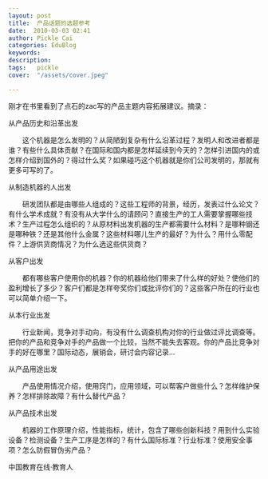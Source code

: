 ```yaml
---
layout: post  
title:  产品话题的选题参考  
date:  2010-03-03 02:41  
author: Pickle Cai  
categories: EduBlog  
keywords: 
description:   
tags:	pickle   
cover:  "/assets/cover.jpeg"  

---  
```

    
刚才在书里看到了点石的zac写的产品主题内容拓展建议。摘录：





从产品历史和沿革出发

　　这个机器是怎么发明的？从简陋到复杂有什么沿革过程？发明人和改进者都是谁？有些什么具体贡献？在国际和国内都是怎样延续到今天的？怎样引进国内的或怎样介绍到国外的？得过什么奖？如果碰巧这个机器就是你们公司发明的，那就有更多可写的了。





从制造机器的人出发

　　研发团队都是由哪些人组成的？这些工程师的背景，经历，发表过什么论文？有什么学术成就？有没有从大学什么的请顾问？直接生产的工人需要掌握哪些技术？生产过程怎么组织的？从原材料出发机器的生产都需要什么材料？是哪种钢还是哪种铁？还是其他什么金属？这些材料哪儿生产的最好？为什么？用什么零配件？上游供货商情况？为什么选这些供货商？





从客户出发

　　都有哪些客户使用你的机器？你的机器给他们带来了什么样的好处？使他们的盈利增长了多少？客户们都是怎样夸奖你们或批评你们的？这些客户所在的行业也可以简单介绍一下。





从本行业出发

　　行业新闻，竞争对手动向，有没有什么调查机构对你的行业做过评比调查等。把你的产品和竞争对手的产品做一个比较，当然不能失去客观。你的产品比竞争对手的好在哪里？国际动态，展销会，研讨会内容记录…





从产品用途出发

　　产品使用情况介绍，使用窍门，应用领域，可以帮客户做些什么？怎样维护保养？怎样排除故障？有什么替代产品？





从产品技术出发

　　机器的工作原理介绍，性能指标，统计，包含了哪些创新科技？用到什么实验设备？检测设备？生产工序是怎样的？有什么国际标准？行业标准？使用安全事项？怎么防假冒伪劣产品？



		    
 中国教育在线·教育人

